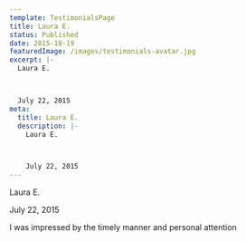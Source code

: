 ```yaml
---
template: TestimonialsPage
title: Laura E.
status: Published
date: 2015-10-19
featuredImage: /images/testimonials-avatar.jpg
excerpt: |-
  Laura E.



  July 22, 2015
meta:
  title: Laura E.
  description: |-
    Laura E.



    July 22, 2015
---
```

<!--StartFragment-->

Laura E.



July 22, 2015







I was impressed by the timely manner and personal attention

<!--EndFragment-->